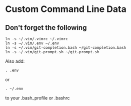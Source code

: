 # Custom Command Line Data

## Don't forget the following
```
ln -s ~/.vim/.vimrc ~/.vimrc
ln -s ~/.vim/.env ~/.env
ln -s ~/.vim/git-completion.bash ~/git-completion.bash
ln -s ~/.vim/git-prompt.sh ~/git-prompt.sh
```
Also add:
```
. .env
```
or
```
. ~/.env
```
to your .bash_profile or .bashrc

